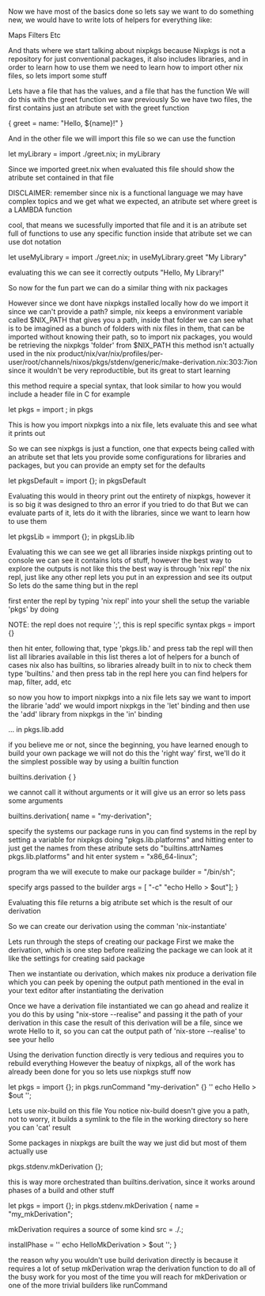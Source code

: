 Now we have most of the basics done
so lets say we want to do something new, we would have to write lots of helpers for everything like:

Maps
Filters
Etc

And thats where we start talking about nixpkgs
because Nixpkgs is not a repository for just conventional packages, it also
includes libraries, and in order to learn how to use them we need to learn how to
import other nix files, so lets import some stuff

Lets have a file that has the values, and a file that has the function
We will do this with the greet function we saw previously
So we have two files, the first contains just an atribute set with the greet function

{
  greet = name: "Hello, ${name}!"
}

And in the other file we will import this file so we can use the function

let
  myLibrary = import ./greet.nix;
in
  myLibrary

Since we imported greet.nix when evaluated this file should show the atribute set contained in that file

DISCLAIMER: remember since nix is a functional language we may have complex topics
and we get what we expected, an atribute set where greet is a LAMBDA function


cool, that means we sucessfully imported that file and it is an atribute set full of functions
to use any specific function inside that atribute set we can use dot notation

let
  useMyLibrary = import ./greet.nix;
in
  useMyLibrary.greet "My Library"

evaluating this we can see it correctly outputs "Hello, My Library!"


So now for the fun part
we can do a similar thing with nix packages

However since we dont have nixpkgs installed locally how do we import it since we can't provide a path?
simple, nix keeps a environment variable called $NIX_PATH that gives you a path, inside that folder
we can see what is to be imagined as a bunch of folders with nix files in them, that can be imported without knowing
their path, so to import nix packages, you would be retrieving the nixpkgs 'folder' from $NIX_PATH
this method isn't actually used in the nix product/nix/var/nix/profiles/per-user/root/channels/nixos/pkgs/stdenv/generic/make-derivation.nix:303:7ion since it wouldn't be very reproductible, but its great to start learning

this method require a special syntax, that look similar to how you would include a header file in C for example

let
  pkgs = import <nixpkgs>;
in
  pkgs

This is how you import nixpkgs into a nix file, lets evaluate this and see what it prints out

So we can see nixpkgs is just a function, one that expects being called with an atribute set that
lets you provide some configurations for libraries and packages, but you can provide an empty set for the defaults

let
  pkgsDefault = import <nixpkgs> {};
in
  pkgsDefault

Evaluating this would in theory print out the entirety of nixpkgs, however it is so big it was designed to thro an error if you tried to do that
But we can evaluate parts of it, lets do it with the libraries, since we want to learn how to use them

let
  pkgsLib = immport <nixpkgs> {};
in
  pkgsLib.lib

Evaluating this we can see we get all libraries inside nixpkgs printing out to console
we can see it contains lots of stuff, however the best way to explore the outputs is not like this
the best way is through 'nix repl'
the nix repl, just like any other repl lets you put in an expression and see its output
So lets do the same thing but in the repl

first enter the repl by typing 'nix repl' into your shell
the setup the variable 'pkgs' by doing

NOTE: the repl does not require ';', this is repl specific syntax
pkgs = import <nixpkgs> {} 

then hit enter, following that, type 'pkgs.lib.' and press tab
the repl will then list all libraries available
in this list theres a lot of helpers for a bunch of cases
nix also has builtins, so libraries already built in to nix
to check them type 'builtins.' and then press tab in the repl
here you can find helpers for map, filter, add, etc

so now you how to import nixpkgs into a nix file
lets say we want to import the librarie 'add'
we would import nixpkgs in the 'let' binding
and then use the 'add' library from nixpkgs in the 'in' binding

...
in
  pkgs.lib.add

if you believe me or not, since the beginning, you have learned enough to build your own package
we will not do this the 'right way' first, we'll do it the simplest possible way by using a builtin function

builtins.derivation {
}

we cannot call it without arguments or it will give us an error
so lets pass some arguments

builtins.derivation{
  name = "my-derivation";

  specify the systems our package runs in
  you can find systems in the repl by
  setting a variable for nixpkgs
  doing "pkgs.lib.platforms" and hitting enter
  to just get the names from these atribute sets do
  "builtins.attrNames pkgs.lib.platforms" and hit enter
  system = "x86_64-linux";

  program tha we will execute to make our package
  builder = "/bin/sh";

  specify args passed to the builder
  args = [ "-c" "echo Hello > $out"];
}

Evaluating this file returns a big atribute set which is the result of our derivation

So we can create our derivation using the comman 'nix-instantiate'

Lets run through the steps of creating our package
First we make the derivation, which is one step before realizing the package
we can look at it like the settings for creating said package

Then we instantiate ou derivation, which makes nix produce a derivation file
which you can peek by opening the output path mentioned in the eval in your text editor after instantiating the derivation

Once we have a derivation file instantiated we can go ahead and realize it
you do this by using "nix-store --realise" and passing it the path of your derivation
in this case the result of this derivation will be a file, since we wrote Hello to it, so you can cat the output path of 'nix-store --realise' to see your hello

Using the derivation function directly is very tedious and requires you to rebuild everything
However the beatuy of nixpkgs, all of the work has already been done for you
so lets use nixpkgs stuff now

let
  pkgs = import <nixpkgs> {};
in
  pkgs.runCommand "my-derivation" {} '' 
    echo Hello > $out
  '';

Lets use nix-build on this file
You notice nix-build doesn't give you a path, not to worry, it builds a symlink to the file in the working directory
so here you can 'cat' result

Some packages in nixpkgs are built the way we just did
but most of them actually use 

pkgs.stdenv.mkDerivation {};

this is way more orchestrated than builtins.derivation, since it works around phases of a build and other stuff

let
 pkgs = import <nixpkgs> {};
in
 pkgs.stdenv.mkDerivation {
  name = "my_mkDerivation";

  mkDerivation requires a source of some kind
  src = ./.;

  installPhase = ''
   echo HelloMkDerivation > $out
  '';
}

the reason why you wouldn't use build derivation directly is because it requires a lot of setup
mkDerivation wrap the derivation function to do all of the busy work for you
most of the time you will reach for mkDerivation or one of the more trivial builders like runCommand

